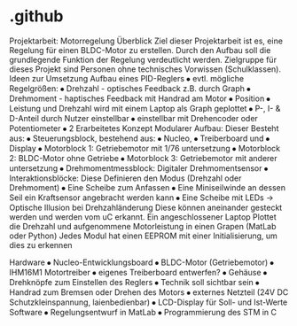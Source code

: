# .github
Projektarbeit: Motorregelung
Überblick
Ziel dieser Projektarbeit ist es, eine Regelung für einen BLDC-Motor zu erstellen. Durch den Aufbau soll die grundlegende Funktion der Regelung verdeutlicht werden. Zielgruppe für dieses Projekt sind Personen ohne technisches Vorwissen (Schulklassen).
Ideen zur Umsetzung
Aufbau eines PID-Reglers
⦁	evtl. mögliche Regelgrößen:
⦁	Drehzahl - optisches Feedback z.B. durch Graph
⦁	Drehmoment - haptisches Feedback mit Handrad am Motor
⦁	Position
⦁	Leistung und Drehzahl wird mit einem Laptop als Graph geplottet
⦁	P-, I- & D-Anteil durch Nutzer einstellbar
⦁	einstellbar mit Drehencoder oder Potentiometer
⦁	2
Erarbeitetes Konzept
Modularer Aufbau: Dieser Besteht aus:
⦁	Steuerungsblock, bestehend aus:
⦁	Nucleo,
⦁	Treiberboard und
⦁	Display
⦁	Motorblock 1: Getriebemotor mit 1/76 untersetzung
⦁	Motorblock 2: BLDC-Motor ohne Getriebe
⦁	Motorblock 3: Getriebemotor mit anderer untersetzung
⦁	Drehmomentmessblock: Digitaler Drehmomentsensor
⦁	Interaktionsblöcke:
Diese Definieren den Modus (Drehzahl oder Drehmoment)
⦁	Eine Scheibe zum Anfassen
⦁	Eine Miniseilwinde an dessen Seil ein Kraftsensor angebracht werden kann
⦁	Eine Scheibe mit LEDs -> Optische Illusion bei Drehzahländerung
Diese können aneinander gesteckt werden und werden vom uC erkannt.
Ein angeschlossener Laptop Plottet die Drehzahl und aufgenommene Motorleistung in einen Grapen (MatLab oder Python)
Jedes Modul hat einen EEPROM mit einer Initialisierung, um dies zu erkennen

Hardware
⦁	Nucleo-Entwicklungsboard
⦁	BLDC-Motor (Getriebemotor)
⦁	IHM16M1 Motortreiber
⦁	eigenes Treiberboard entwerfen?
⦁	Gehäuse
⦁	Drehknöpfe zum Einstellen des Reglers
⦁	Technik soll sichtbar sein
⦁	Handrad zum Bremsen oder Drehen des Motors
⦁	externes Netzteil (24V DC Schutzkleinspannung, laienbedienbar)
⦁	LCD-Display für Soll- und Ist-Werte
Software
⦁	Regelungsentwurf in MatLab
⦁	Programmierung des STM in C
